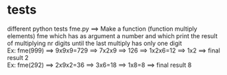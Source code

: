 # tests
different python tests
fme.py ==> Make a function (function multiply elements) fme which has as argument a number and which print the result\
           of multiplying nr digits until the last multiply has only one digit\
           Ex: fme(999) ==> 9x9x9=729 ==> 7x2x9 ==> 126 ==> 1x2x6=12 ==> 1x2 ==> final result 2\
           Ex: fme(292) ==> 2x9x2=36 ==> 3x6=18 ==> 1x8=8 ==> final result 8
